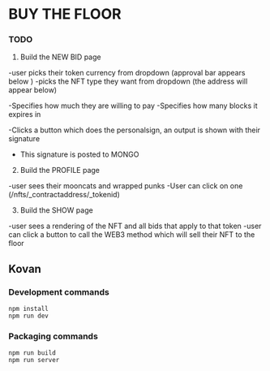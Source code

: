 # BUY THE FLOOR 
 



### TODO
1) Build the NEW BID page 

-user picks their token currency from dropdown   (approval bar appears below )
-picks the NFT type they want from dropdown  (the address will appear below) 

-Specifies how much they are willing to pay 
-Specifies how many blocks it expires in 

-Clicks a button which does the personalsign,   an output is shown with their signature 

- This signature is posted to MONGO 


2) Build the PROFILE page 

-user sees their mooncats and wrapped punks 
-User can click on one (/nfts/_contractaddress/_tokenid)

3) Build the SHOW page

-user sees a rendering of the NFT and all bids that apply to that token 
-user can click a button to call the WEB3 method which will sell their NFT to the floor 




## Kovan
 



### Development commands
```
npm install
npm run dev
```

### Packaging commands
```
npm run build
npm run server
```

